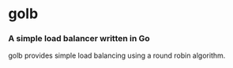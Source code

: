 <h1>golb</h1>
<h3>A simple load balancer written in Go</h3>

golb provides simple load balancing using a round robin algorithm.
